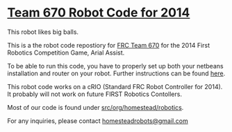 [Team 670 Robot Code for 2014](http://homesteadrobotics.com/)
=========

This robot likes big balls.

This is a the robot code repostiory for [FRC Team 670](http://homesteadrobotics.com/) for the 2014 First Robotics Competition Game, Arial Assist.

To be able to run this code, you have to properly set up both your netbeans installation and router on your robot. Further instructions can be found [here](http://wpilib.screenstepslive.com/s/3120/m/7885/l/79405-installing-the-java-development-tools).

This robot code works on a cRIO (Standard FRC Robot Controller for 2014). It probably will not work on future FIRST Robotics Contollers.

Most of our code is found under [src/org/homestead/robotics](/src/org/homestead/robotics).

For any inquiries, please contact [homesteadrobots@gmail.com](mailto:homesteadrobots@gmail.com)
